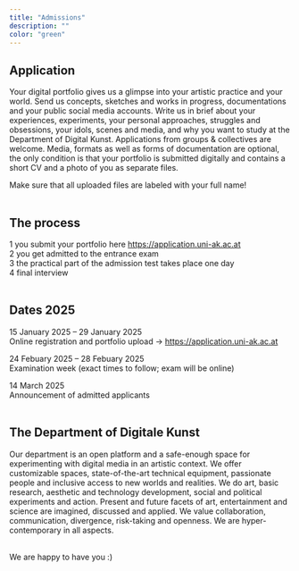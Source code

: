 ```yaml
---
title: "Admissions"
description: ""
color: "green"
---
```

<!--
# Open Day (Zoom) 
Learn more about the department and our application process
<br/>
January 7, 2025
<br/>
11:00 to 15:00 (CET)
<br/>
<br/>
Zoom Link: https://dieangewandte-at.zoom.us/j/64649575011
<br/>
Meeting-ID: 646 4957 5011
<br/>
<br/>
-->
## Application
Your digital portfolio gives us a glimpse into your artistic practice and your world. Send us concepts, sketches and works in progress, documentations and your public social media accounts. Write us in brief about your experiences, experiments, your personal approaches, struggles and obsessions, your idols, scenes and media, and why you want to study at the Department of Digital Kunst. Applications from groups & collectives are welcome. Media, formats as well as forms of documentation are optional, the only condition is that your portfolio is submitted digitally and contains a short CV and a photo of you as separate files.<br/>

Make sure that all uploaded files are labeled with your full name!
<br/>
<br/>
## The process
1 you submit your portfolio here https://application.uni-ak.ac.at<br/>
2 you get admitted to the entrance exam<br/>
3 the practical part of the admission test takes place one day<br/>
4 final interview<br/>
<br/>
## Dates 2025
15 January 2025 – 29 January 2025<br/>
Online registration and portfolio upload -> https://application.uni-ak.ac.at<br/>

24 Febuary 2025 – 28 Febuary 2025<br/>
Examination week (exact times to follow; exam will be online)<br/>

14 March 2025<br/>
Announcement of admitted applicants
<br/>
<br/>
## The Department of Digitale Kunst
Our department is an open platform and a safe-enough space for experimenting with digital media in an artistic context. We offer customizable spaces, state-of-the-art technical equipment, passionate people and inclusive access to new worlds and realities. We do art, basic research, aesthetic and technology development, social and political experiments and action. Present and future facets of art, entertainment and science are imagined, discussed and applied. We value collaboration, communication, divergence, risk-taking and openness. We are hyper-contemporary in all aspects.
<br/>
<br/>

 

 
We are happy to have you :)
 
 
